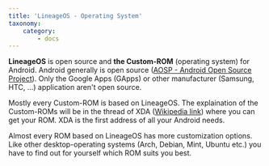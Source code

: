 ```yaml
---
title: 'LineageOS - Operating System'
taxonomy:
    category:
        - docs
---
```


**LineageOS** is open source and __the Custom-ROM__ (operating system) for Android. Android generally is open source ([AOSP - Android Open Source Project](https://source.android.com/)). Only the Google Apps (GApps) or other manufacturer (Samsung, HTC, ...) application aren't open source.

Mostly every Custom-ROM is based on LineageOS. The explaination of the Custom-ROMs will be in the thread of XDA ([Wikipedia link](https://en.wikipedia.org/wiki/XDA_Developers)) where you can get your ROM. XDA is the first address of all your Android needs. 

Almost every ROM based on LineageOS has more customization options. Like other desktop-operating systems (Arch, Debian, Mint, Ubuntu etc.) you have to find out for yourself which ROM suits you best.